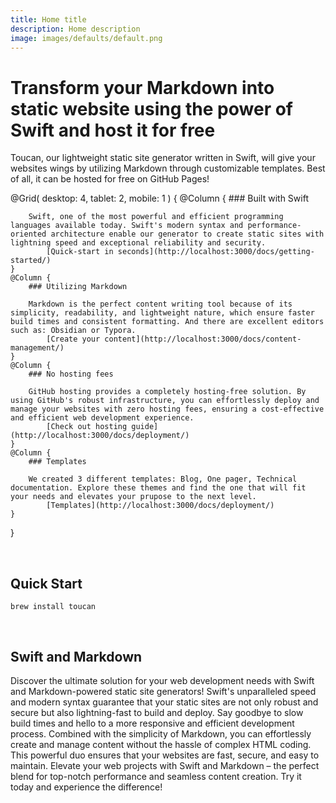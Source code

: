 ```yaml
---
title: Home title
description: Home description 
image: images/defaults/default.png
---
```



# Transform your Markdown into static website using the power of Swift and host it for free

Toucan, our lightweight static site generator written in Swift, will give your websites wings by utilizing Markdown through customizable templates. Best of all, it can be hosted for free on GitHub Pages!



@Grid(
    desktop: 4,
    tablet: 2,
    mobile: 1
) {
    @Column {
        ### Built with Swift
        
        Swift, one of the most powerful and efficient programming languages available today. Swift's modern syntax and performance-oriented architecture enable our generator to create static sites with lightning speed and exceptional reliability and security.
            [Quick-start in seconds](http://localhost:3000/docs/getting-started/)
    }
    @Column {
        ### Utilizing Markdown
        
        Markdown is the perfect content writing tool because of its simplicity, readability, and lightweight nature, which ensure faster build times and consistent formatting. And there are excellent editors such as: Obsidian or Typora.
            [Create your content](http://localhost:3000/docs/content-management/)
    }
    @Column {
        ### No hosting fees
        
        GitHub hosting provides a completely hosting-free solution. By using GitHub's robust infrastructure, you can effortlessly deploy and manage your websites with zero hosting fees, ensuring a cost-effective and efficient web development experience.
            [Check out hosting guide](http://localhost:3000/docs/deployment/)
    }
    @Column {
        ### Templates
        
        We created 3 different templates: Blog, One pager, Technical documentation. Explore these themes and find the one that will fit your needs and elevates your prupose to the next level.
            [Templates](http://localhost:3000/docs/deployment/)
    }
}

<br>

## Quick Start
`brew install toucan`


<br>

## Swift and Markdown
Discover the ultimate solution for your web development needs with Swift and Markdown-powered static site generators! Swift's unparalleled speed and modern syntax guarantee that your static sites are not only robust and secure but also lightning-fast to build and deploy. Say goodbye to slow build times and hello to a more responsive and efficient development process. Combined with the simplicity of Markdown, you can effortlessly create and manage content without the hassle of complex HTML coding. This powerful duo ensures that your websites are fast, secure, and easy to maintain. Elevate your web projects with Swift and Markdown – the perfect blend for top-notch performance and seamless content creation. Try it today and experience the difference!
